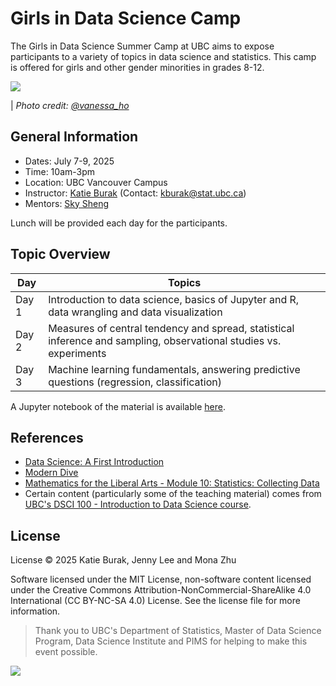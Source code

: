 
# Girls in Data Science Camp 

The Girls in Data Science Summer Camp at UBC aims to expose participants to a variety of topics in data science and
statistics. This camp is offered for girls and other gender minorities in grades 8-12. 

![](notes/img/group-photo-2025.png)

| *Photo credit: [@vanessa_ho](https://www.linkedin.com/in/vanessaho75/)*


## General Information

- Dates: July 7-9, 2025
- Time: 10am-3pm 
- Location: UBC Vancouver Campus
- Instructor: [Katie Burak](https://katieburak.github.io/) (Contact: kburak@stat.ubc.ca)
- Mentors: [Sky Sheng](https://awp.landfood.ubc.ca/people/graduate-students/kehan-sheng/)

Lunch will be provided each day for the participants.

## Topic Overview

| Day                 | Topics             | 
|--------------------------|---------------------|
| Day 1 | Introduction to data science, basics of Jupyter and R, data wrangling and data visualization         |
| Day 2 | Measures of central tendency and spread, statistical inference and sampling, observational studies vs. experiments | 
| Day 3 | Machine learning fundamentals, answering predictive questions (regression, classification) | 

A Jupyter notebook of the material is available [here](https://katieburak.github.io/girls-in-DS/README.html).

## References 

- [Data Science: A First Introduction](https://datasciencebook.ca/)
- [Modern Dive](https://moderndive.com/index.html)
- [Mathematics for the Liberal Arts - Module 10: Statistics: Collecting Data](https://courses.lumenlearning.com/waymakermath4libarts/)
- Certain content (particularly some of the teaching material) comes from [UBC's DSCI 100 - Introduction to Data Science course](https://github.com/ubc-dsci/dsci-100-student).

## License

License
© 2025 Katie Burak, Jenny Lee and Mona Zhu 

Software licensed under the MIT License, non-software content licensed under the Creative Commons Attribution-NonCommercial-ShareAlike 4.0 International (CC BY-NC-SA 4.0) License. See the license file for more information.


> Thank you to UBC's Department of Statistics, Master of Data Science Program, Data Science Institute and PIMS for helping to make this event possible.

![](https://media.pims.math.ca/logos/webhorizfullsmall.png)
